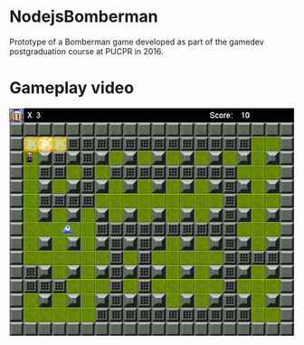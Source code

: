 ﻿# NodejsBomberman
Prototype of a Bomberman game developed as part of the gamedev postgraduation course at PUCPR in 2016.

# Gameplay video

[![Gameplay Video](nodejs-bomberman.png)](https://youtu.be/Q60F0Zh9nzk-Y "Sample Gameplay")

